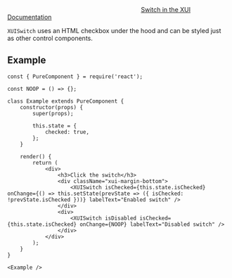 <div class="xui-margin-vertical">
	<svg focusable="false" class="xui-icon xui-icon-inline xui-icon-large xui-icon-color-blue">
		<use xlink:href="#xui-icon-bookmark" role="presentation"/>
	</svg>
	<a href="../section-building-blocks-controls-switch.html">Switch in the XUI Documentation</a>
</div>

`XUISwitch` uses an HTML checkbox under the hood and can be styled just as other control components.

## Example

```
const { PureComponent } = require('react');

const NOOP = () => {};

class Example extends PureComponent {
	constructor(props) {
		super(props);

		this.state = {
			checked: true,
		};
	}

	render() {
		return (
			<div>
				<h3>Click the switch</h3>
				<div className="xui-margin-bottom">
					<XUISwitch isChecked={this.state.isChecked} onChange={() => this.setState(prevState => ({ isChecked: !prevState.isChecked }))} labelText="Enabled switch" />
				</div>
				<div>
					<XUISwitch isDisabled isChecked={this.state.isChecked} onChange={NOOP} labelText="Disabled switch" />
				</div>
			</div>
		);
	}
}

<Example />
```
